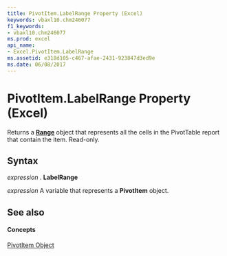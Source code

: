 ```yaml
---
title: PivotItem.LabelRange Property (Excel)
keywords: vbaxl10.chm246077
f1_keywords:
- vbaxl10.chm246077
ms.prod: excel
api_name:
- Excel.PivotItem.LabelRange
ms.assetid: e318d105-c467-afae-2431-923847d3ed9e
ms.date: 06/08/2017
---
```



# PivotItem.LabelRange Property (Excel)

Returns a  **[Range](Excel.Range(objec).md)** object that represents all the cells in the PivotTable report that contain the item. Read-only.


## Syntax

 _expression_ . **LabelRange**

 _expression_ A variable that represents a **PivotItem** object.


## See also


#### Concepts


[PivotItem Object](Excel.PivotItem.md)

